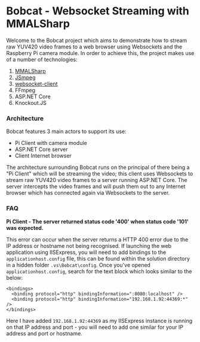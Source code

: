 # Bobcat - Websocket Streaming with MMALSharp

Welcome to the Bobcat project which aims to demonstrate how to stream raw YUV420 video frames to a web browser
using Websockets and the Raspberry Pi camera module. In order to achieve this, the project makes use of a number of 
technologies:

1) [MMALSharp](https://github.com/techyian/MMALSharp)
1) [JSmpeg](https://github.com/phoboslab/jsmpeg)
1) [websocket-client](https://github.com/Marfusios/websocket-client)
1) FFmpeg
1) ASP.NET Core
1) Knockout.JS

### Architecture

Bobcat features 3 main actors to support its use:

- Pi Client with camera module
- ASP.NET Core server
- Client Internet browser

The architecture surrounding Bobcat runs on the principal of there being a "Pi Client" which will be streaming the video; this client uses Websockets to stream raw YUV420 video frames to a server running ASP.NET Core. The server intercepts the video frames and will push them out to any Internet browser which has connected again via Websockets to the server. 

### FAQ

**Pi Client - The server returned status code '400' when status code '101' was expected.**

This error can occur when the server returns a HTTP 400 error due to the IP address or hostname not being recognised. If launching
the web application using IISExpress, you will need to add bindings to the `applicationhost.config` file, this can be found  within the solution directory in a hidden folder `.vs\Bobcat\config`. Once you've opened `applicationhost.config`, search for the text block which looks similar to the below:

```
<bindings>
  <binding protocol="http" bindingInformation=":8080:localhost" />
  <binding protocol="http" bindingInformation="192.168.1.92:44369:*" />
</bindings>
```

Here I have added `192.168.1.92:44369` as my IISExpress instance is running on that IP address and port - you will need to add one similar for your IP address and port or hostname.

